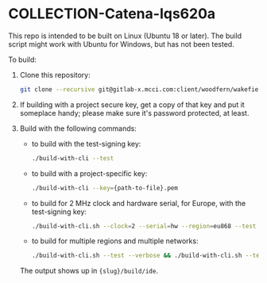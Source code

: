 # COLLECTION-Catena-Iqs620a

This repo is intended to be built on Linux (Ubuntu 18 or later). The build script might work with Ubuntu for Windows, but has not been tested.

To build:

1. Clone this repository:

    ```bash
    git clone --recursive git@gitlab-x.mcci.com:client/woodfern/wakefield/sketches/COLLECTION-Catena-Iqs620a.git
    ```

2. If building with a project secure key, get a copy of that key and put it someplace handy; please make sure it's password protected, at least.

3. Build with the following commands:

    - to build with the test-signing key:

      ```bash
      ./build-with-cli --test
      ```

    - to build with a project-specific key:

      ```bash
      ./build-with-cli --key={path-to-file}.pem
      ```

    - to build for 2 MHz clock and hardware serial, for Europe, with the test-signing key:

      ```bash
      ./build-with-cli.sh --clock=2 --serial=hw --region=eu868 --test
      ```

    - to build for multiple regions and multiple networks:

      ```bash
      ./build-with-cli.sh --test --verbose && ./build-with-cli.sh --test --verbose --region=au915 --network=ttn && ./build-with-cli.sh --test --verbose --region=eu868 --network=ttn
      ```

   The output shows up in `{slug}/build/ide`.
